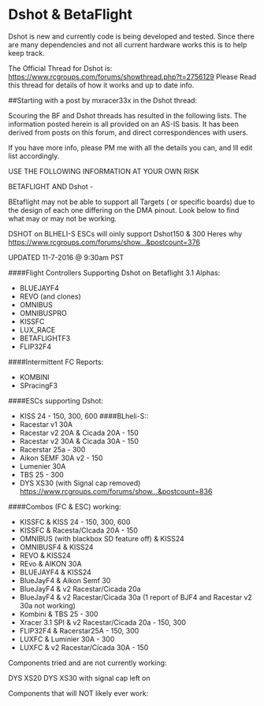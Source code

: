 # Dshot & BetaFlight   
Dshot is new and currently code is being developed and tested. Since there are many dependencies and not all current hardware works this is to help keep track.

The Official Thread for Dshot is: https://www.rcgroups.com/forums/showthread.php?t=2756129
Please Read this thread for details of how it works and up to date info.


##Starting with a post by mxracer33x in the Dshot thread:

Scouring the BF and Dshot threads has resulted in the following lists. The information posted herein is all provided on an AS-IS basis.
It has been derived from posts on this forum, and direct correspondences with users.

If you have more info, please PM me with all the details you can, and Ill edit list accordingly.

USE THE FOLLOWING INFORMATION AT YOUR OWN RISK

BETAFLIGHT AND Dshot -

BEtaflight may not be able to support all Targets ( or specific boards) due to the design of each one differing on the DMA pinout. Look below to find what may or may not be working.

DSHOT on BLHELI-S ESCs will oinly support Dshot150 & 300 Heres why
https://www.rcgroups.com/forums/show...&postcount=376

UPDATED 11-7-2016 @ 9:30am PST

####Flight Controllers Supporting Dshot on Betaflight 3.1 Alphas:
- BLUEJAYF4
- REVO (and clones)
- OMNIBUS
- OMNIBUSPRO
- KISSFC
- LUX_RACE
- BETAFLIGHTF3
- FLIP32F4

####Intermittent FC Reports:
- KOMBINI
- SPracingF3

####ESCs supporting Dshot:
- KISS 24 - 150, 300, 600
####BLheli-S::
- Racestar v1 30A
- Racestar v2 20A & Cicada 20A - 150
- Racestar v2 30A & Cicada 30A - 150
- Racerstar 25a - 300
- Aikon SEMF 30A v2 - 150
- Lumenier 30A
- TBS 25 - 300
- DYS XS30 (with Signal cap removed) https://www.rcgroups.com/forums/show...&postcount=836


####Combos (FC & ESC) working:

- KISSFC & KISS 24 - 150, 300, 600
- KISSFC & Racesta/CIcada 20A - 150
- OMNIBUS (with blackbox SD feature off) & KISS24
- OMNIBUSF4 & KISS24
- REVO & KISS24
- REvo & AIKON 30A
- BLUEJAYF4 & KISS24
- BlueJayF4 & Aikon Semf 30
- BlueJayF4 & v2 Racestar/Cicada 20a
- BlueJayF4 & v2 Racestar/Cicada 30a (1 report of BJF4 and Racestar v2 30a not working)
- Kombini & TBS 25 - 300
- Xracer 3.1 SPI & v2 Racestar/Cicada 20a - 150, 300
- FLIP32F4 & Racerstar25A - 150, 300
- LUXFC & Luminier 30A - 300
- LUXFC & v2 Racestar/Cicada 30A - 150

Components tried and are not currently working:

DYS XS20
DYS XS30 with signal cap left on

Components that will NOT likely ever work: